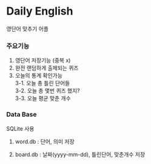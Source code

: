 # Daily English
영단어 맞추기 어플

### 주요기능

1. 영단어 저장기능 (중복 x)
2. 완전 랜덤하게 출제되는 퀴즈
3. 오늘의 통계 확인가능  
  3-1. 오늘 총 틀린 단어들   
  3-2. 오늘 총 몇번 퀴즈 했지?  
  3-3. 오늘 평균 맞춘 개수    

### Data Base

SQLite 사용

1. word.db : 단어, 의미 저장

2. board.db : 날짜(yyyy-mm-dd), 틀린단어, 맞춘개수 저장

